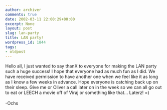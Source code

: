 ```yaml
---
author: archiver
comments: true
date: 2002-03-11 22:00:29+00:00
excerpt: None
layout: post
slug: lan-party
title: LAN party!
wordpress_id: 1844
tags:
- oldpost
---
```


Hello all, I just wanted to say thanX to everyone for making the LAN party such a huge success! I hope that everyone had as much fun as I did. We have received permission to have another one when we feel like it as long as I know a few weeks in advance. Hope everyone is catching back up on their sleep. Give me or Oliver a call later on in the week so we can all go out to eat or LEECH a movie off of Viraj or something like that... Laterz! =)<br /><br />-Ochs